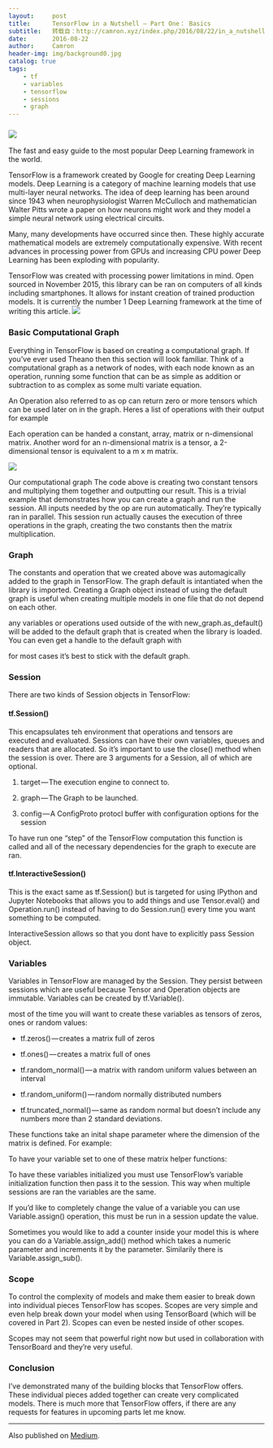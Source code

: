 ```yaml
---
layout:     post
title:      TensorFlow in a Nutshell — Part One： Basics
subtitle:   转载自：http://camron.xyz/index.php/2016/08/22/in_a_nutshell_part_one/
date:       2016-08-22
author:     Camron
header-img: img/background0.jpg
catalog: true
tags:
    - tf
    - variables
    - tensorflow
    - sessions
    - graph
---
```


### ![](http://104.131.61.211/wp-content/uploads/2016/08/tensorflow_nutshell-1-300x188.png)
The fast and easy guide to the most popular Deep Learning framework in the world.










TensorFlow is a framework created by Google for creating Deep Learning models. Deep Learning is a category of machine learning models that use multi-layer neural networks. The idea of deep learning has been around since 1943 when neurophysiologist Warren McCulloch and mathematician Walter Pitts wrote a paper on how neurons might work and they model a simple neural network using electrical circuits.

Many, many developments have occurred since then. These highly accurate mathematical models are extremely computationally expensive. With recent advances in processing power from GPUs and increasing CPU power Deep Learning has been exploding with popularity.

TensorFlow was created with processing power limitations in mind. Open sourced in November 2015, this library can be ran on computers of all kinds including smartphones. It allows for instant creation of trained production models. It is currently the number 1 Deep Learning framework at the time of writing this article.
![](https://d262ilb51hltx0.cloudfront.net/max/1600/1*PMimtWrXXOIYvIw7nUrp5w.jpeg)


### Basic Computational Graph

Everything in TensorFlow is based on creating a computational graph. If you’ve ever used Theano then this section will look familiar. Think of a computational graph as a network of nodes, with each node known as an operation, running some function that can be as simple as addition or subtraction to as complex as some multi variate equation.

An Operation also referred to as op can return zero or more tensors which can be used later on in the graph. Heres a list of operations with their output for example



Each operation can be handed a constant, array, matrix or n-dimensional matrix. Another word for an n-dimensional matrix is a tensor, a 2-dimensional tensor is equivalent to a m x m matrix.

![](https://d262ilb51hltx0.cloudfront.net/max/1600/1*mvhm5_r6LY-eHsin21RJTg.png)

Our computational graph
The code above is creating two constant tensors and multiplying them together and outputting our result. This is a trivial example that demonstrates how you can create a graph and run the session. All inputs needed by the op are run automatically. They’re typically ran in parallel. This session run actually causes the execution of three operations in the graph, creating the two constants then the matrix multiplication.

### Graph

The constants and operation that we created above was automagically added to the graph in TensorFlow. The graph default is intantiated when the library is imported. Creating a Graph object instead of using the default graph is useful when creating multiple models in one file that do not depend on each other.

any variables or operations used outside of the with new_graph.as_default() will be added to the default graph that is created when the library is loaded. You can even get a handle to the default graph with

for most cases it’s best to stick with the default graph.

### Session

There are two kinds of Session objects in TensorFlow:

#### tf.Session()

This encapsulates teh environment that operations and tensors are executed and evaluated. Sessions can have their own variables, queues and readers that are allocated. So it’s important to use the close() method when the session is over. There are 3 arguments for a Session, all of which are optional.

1. target — The execution engine to connect to.

1. graph — The Graph to be launched.

1. config — A ConfigProto protocl buffer with configuration options for the session


To have run one “step” of the TensorFlow computation this function is called and all of the necessary dependencies for the graph to execute are ran.

#### tf.InteractiveSession()

This is the exact same as tf.Session() but is targeted for using IPython and Jupyter Notebooks that allows you to add things and use Tensor.eval() and Operation.run() instead of having to do Session.run() every time you want something to be computed.

InteractiveSession allows so that you dont have to explicitly pass Session object.

### Variables

Variables in TensorFlow are managed by the Session. They persist between sessions which are useful because Tensor and Operation objects are immutable. Variables can be created by tf.Variable().

most of the time you will want to create these variables as tensors of zeros, ones or random values:

- tf.zeros() — creates a matrix full of zeros

- tf.ones() — creates a matrix full of ones

- tf.random_normal() — a matrix with random uniform values between an interval

- tf.random_uniform() — random normally distributed numbers

- tf.truncated_normal() — same as random normal but doesn’t include any numbers more than 2 standard deviations.


These functions take an inital shape parameter where the dimension of the matrix is defined. For example:

To have your variable set to one of these matrix helper functions:

To have these variables initialized you must use TensorFlow’s variable initialization function then pass it to the session. This way when multiple sessions are ran the variables are the same.

If you’d like to completely change the value of a variable you can use Variable.assign() operation, this must be run in a session update the value.

Sometimes you would like to add a counter inside your model this is where you can do a Variable.assign_add() method which takes a numeric parameter and increments it by the parameter. Similarily there is Variable.assign_sub().

### Scope

To control the complexity of models and make them easier to break down into individual pieces TensorFlow has scopes. Scopes are very simple and even help break down your model when using TensorBoard (which will be covered in Part 2). Scopes can even be nested inside of other scopes.

Scopes may not seem that powerful right now but used in collaboration with TensorBoard and they’re very useful.

### Conclusion

I’ve demonstrated many of the building blocks that TensorFlow offers. These individual pieces added together can create very complicated models. There is much more that TensorFlow offers, if there are any requests for features in upcoming parts let me know.

---




 Also published on [Medium](https://medium.com/@camrongodbout/tensorflow-in-a-nutshell-part-one-basics-3f4403709c9d). 

